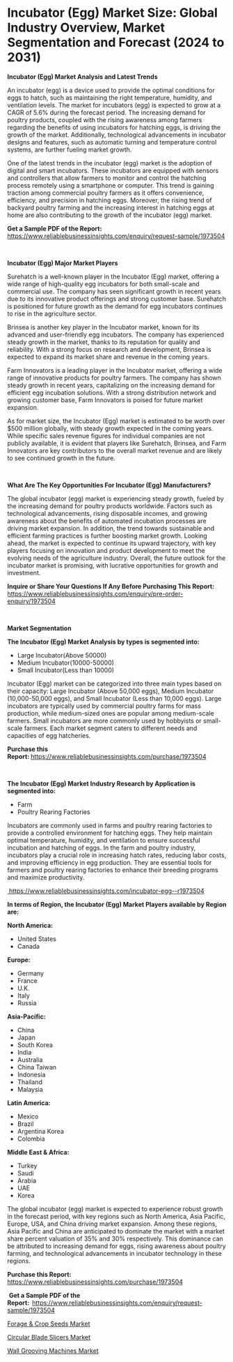 <p><h1>Incubator (Egg) Market Size: Global Industry Overview, Market Segmentation and Forecast (2024 to 2031)</h1></p><p><strong>Incubator (Egg) Market Analysis and Latest Trends</strong></p>
<p><p>An incubator (egg) is a device used to provide the optimal conditions for eggs to hatch, such as maintaining the right temperature, humidity, and ventilation levels. The market for incubators (egg) is expected to grow at a CAGR of 5.6% during the forecast period. The increasing demand for poultry products, coupled with the rising awareness among farmers regarding the benefits of using incubators for hatching eggs, is driving the growth of the market. Additionally, technological advancements in incubator designs and features, such as automatic turning and temperature control systems, are further fueling market growth.</p><p>One of the latest trends in the incubator (egg) market is the adoption of digital and smart incubators. These incubators are equipped with sensors and controllers that allow farmers to monitor and control the hatching process remotely using a smartphone or computer. This trend is gaining traction among commercial poultry farmers as it offers convenience, efficiency, and precision in hatching eggs. Moreover, the rising trend of backyard poultry farming and the increasing interest in hatching eggs at home are also contributing to the growth of the incubator (egg) market.</p></p>
<p><strong>Get a Sample PDF of the Report:&nbsp;</strong> <a href="https://www.reliablebusinessinsights.com/enquiry/request-sample/1973504">https://www.reliablebusinessinsights.com/enquiry/request-sample/1973504</a></p>
<p>&nbsp;</p>
<p><strong>Incubator (Egg) Major Market Players</strong></p>
<p><p>Surehatch is a well-known player in the Incubator (Egg) market, offering a wide range of high-quality egg incubators for both small-scale and commercial use. The company has seen significant growth in recent years due to its innovative product offerings and strong customer base. Surehatch is positioned for future growth as the demand for egg incubators continues to rise in the agriculture sector.</p><p>Brinsea is another key player in the Incubator market, known for its advanced and user-friendly egg incubators. The company has experienced steady growth in the market, thanks to its reputation for quality and reliability. With a strong focus on research and development, Brinsea is expected to expand its market share and revenue in the coming years.</p><p>Farm Innovators is a leading player in the Incubator market, offering a wide range of innovative products for poultry farmers. The company has shown steady growth in recent years, capitalizing on the increasing demand for efficient egg incubation solutions. With a strong distribution network and growing customer base, Farm Innovators is poised for future market expansion.</p><p>As for market size, the Incubator (Egg) market is estimated to be worth over $500 million globally, with steady growth expected in the coming years. While specific sales revenue figures for individual companies are not publicly available, it is evident that players like Surehatch, Brinsea, and Farm Innovators are key contributors to the overall market revenue and are likely to see continued growth in the future.</p></p>
<p>&nbsp;</p>
<p><strong>What Are The Key Opportunities For Incubator (Egg) Manufacturers?</strong></p>
<p><p>The global incubator (egg) market is experiencing steady growth, fueled by the increasing demand for poultry products worldwide. Factors such as technological advancements, rising disposable incomes, and growing awareness about the benefits of automated incubation processes are driving market expansion. In addition, the trend towards sustainable and efficient farming practices is further boosting market growth. Looking ahead, the market is expected to continue its upward trajectory, with key players focusing on innovation and product development to meet the evolving needs of the agriculture industry. Overall, the future outlook for the incubator market is promising, with lucrative opportunities for growth and investment.</p></p>
<p><strong>Inquire or Share Your Questions If Any Before Purchasing This Report:</strong> <a href="https://www.reliablebusinessinsights.com/enquiry/pre-order-enquiry/1973504">https://www.reliablebusinessinsights.com/enquiry/pre-order-enquiry/1973504</a></p>
<p>&nbsp;</p>
<p><strong>Market Segmentation</strong></p>
<p><strong>The Incubator (Egg) Market Analysis by types is segmented into:</strong></p>
<p><ul><li>Large Incubator(Above 50000)</li><li>Medium Incubator(10000-50000)</li><li>Small Incubator(Less than 10000)</li></ul></p>
<p><p>Incubator (Egg) market can be categorized into three main types based on their capacity: Large Incubator (Above 50,000 eggs), Medium Incubator (10,000-50,000 eggs), and Small Incubator (Less than 10,000 eggs). Large incubators are typically used by commercial poultry farms for mass production, while medium-sized ones are popular among medium-scale farmers. Small incubators are more commonly used by hobbyists or small-scale farmers. Each market segment caters to different needs and capacities of egg hatcheries.</p></p>
<p><strong>Purchase this Report:&nbsp;</strong><a href="https://www.reliablebusinessinsights.com/purchase/1973504">https://www.reliablebusinessinsights.com/purchase/1973504</a></p>
<p>&nbsp;</p>
<p><strong>The Incubator (Egg) Market Industry Research by Application is segmented into:</strong></p>
<p><ul><li>Farm</li><li>Poultry Rearing Factories</li></ul></p>
<p><p>Incubators are commonly used in farms and poultry rearing factories to provide a controlled environment for hatching eggs. They help maintain optimal temperature, humidity, and ventilation to ensure successful incubation and hatching of eggs. In the farm and poultry industry, incubators play a crucial role in increasing hatch rates, reducing labor costs, and improving efficiency in egg production. They are essential tools for farmers and poultry rearing factories to enhance their breeding programs and maximize productivity.</p></p>
<p><a href="https://www.reliablebusinessinsights.com/incubator-egg--r1973504">&nbsp;https://www.reliablebusinessinsights.com/incubator-egg--r1973504</a></p>
<p><strong>In terms of Region, the Incubator (Egg) Market Players available by Region are:</strong></p>
<p>
    <p> <strong> North America: </strong>
        <ul>
            <li>United States</li>
            <li>Canada</li>
        </ul>
        </p> 
    <p> <strong> Europe: </strong>
        <ul>
            <li>Germany</li>
            <li>France</li>
            <li>U.K.</li>
            <li>Italy</li>
            <li>Russia</li>
        </ul>
        </p> 
    <p> <strong> Asia-Pacific: </strong>
        <ul>
            <li>China</li>
            <li>Japan</li>
            <li>South Korea</li>
            <li>India</li>
            <li>Australia</li>
            <li>China Taiwan</li>
            <li>Indonesia</li>
            <li>Thailand</li>
            <li>Malaysia</li>
        </ul>
        </p> 
    <p> <strong> Latin America: </strong>
        <ul>
            <li>Mexico</li>
            <li>Brazil</li>
            <li>Argentina Korea</li>
            <li>Colombia</li>
        </ul>
        </p> 
    <p> <strong> Middle East & Africa: </strong>
        <ul>
            <li>Turkey</li>
            <li>Saudi</li>
            <li>Arabia</li>
            <li>UAE</li>
            <li>Korea</li>
        </ul>
    </p>
    </p>
<p><p>The global incubator (egg) market is expected to experience robust growth in the forecast period, with key regions such as North America, Asia Pacific, Europe, USA, and China driving market expansion. Among these regions, Asia Pacific and China are anticipated to dominate the market with a market share percent valuation of 35% and 30% respectively. This dominance can be attributed to increasing demand for eggs, rising awareness about poultry farming, and technological advancements in incubator technology in these regions.</p></p>
<p><strong>Purchase this Report: </strong><a href="https://www.reliablebusinessinsights.com/purchase/1973504">https://www.reliablebusinessinsights.com/purchase/1973504</a></p>
<p>&nbsp;<strong>Get a Sample PDF of the Report:&nbsp;&nbsp;</strong><a href="https://www.reliablebusinessinsights.com/enquiry/request-sample/1973504">https://www.reliablebusinessinsights.com/enquiry/request-sample/1973504</a></p>
<p><strong></strong></p>
<p><p><a href="https://www.linkedin.com/pulse/emerging-trends-forage-amp-crop-seeds-market-global-outlook-future-ntutf?trackingId=pXda%2FFMQcZYyyyXTFviFqg%3D%3D">Forage & Crop Seeds Market</a></p><p><a href="https://www.linkedin.com/pulse/circular-blade-slicers-market-overview-global-trends-future-prospects-z6lcf?trackingId=qYVXhMYxCrAwUQH7zozRlQ%3D%3D">Circular Blade Slicers Market</a></p><p><a href="https://www.linkedin.com/pulse/global-wall-grooving-machines-market-product-type-application-ljvdf?trackingId=0%2FJ1s816Fi9L98dDHjX9xA%3D%3D">Wall Grooving Machines Market</a></p></p>